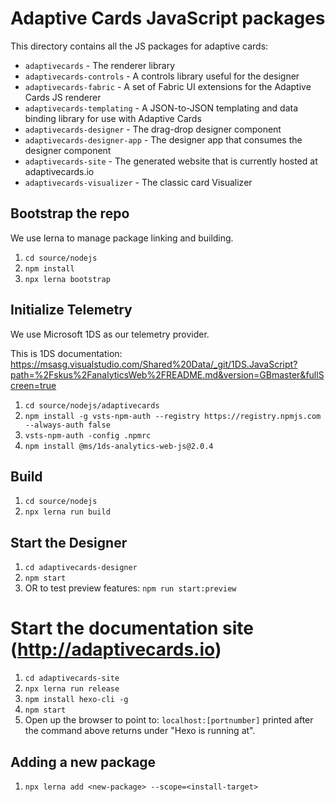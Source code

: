 # Adaptive Cards JavaScript packages

This directory contains all the JS packages for adaptive cards:

* `adaptivecards` - The renderer library
* `adaptivecards-controls` - A controls library useful for the designer
* `adaptivecards-fabric` - A set of Fabric UI extensions for the Adaptive Cards JS renderer
* `adaptivecards-templating` - A JSON-to-JSON templating and data binding library for use with Adaptive Cards
* `adaptivecards-designer` - The drag-drop designer component
* `adaptivecards-designer-app` - The designer app that consumes the designer component
* `adaptivecards-site` - The generated website that is currently hosted at adaptivecards.io
* `adaptivecards-visualizer` - The classic card Visualizer

## Bootstrap the repo

We use lerna to manage package linking and building. 

1. `cd source/nodejs`
2. `npm install`
3. `npx lerna bootstrap`

## Initialize Telemetry

We use Microsoft 1DS as our telemetry provider.

This is 1DS documentation:
https://msasg.visualstudio.com/Shared%20Data/_git/1DS.JavaScript?path=%2Fskus%2FanalyticsWeb%2FREADME.md&version=GBmaster&fullScreen=true

1. `cd source/nodejs/adaptivecards`
2. `npm install -g vsts-npm-auth --registry https://registry.npmjs.com --always-auth false`
3. `vsts-npm-auth -config .npmrc`
4. `npm install @ms/1ds-analytics-web-js@2.0.4`


## Build

1. `cd source/nodejs`
2. `npx lerna run build`

## Start the Designer

1. `cd adaptivecards-designer`
2. `npm start`
3. OR to test preview features: `npm run start:preview`

# Start the documentation site (http://adaptivecards.io)

1. `cd adaptivecards-site`
2. `npx lerna run release`
3. `npm install hexo-cli -g`
5. `npm start`
6. Open up the browser to point to: `localhost:[portnumber]` printed after the command above returns under "Hexo is running at".

## Adding a new package

1. `npx lerna add <new-package> --scope=<install-target>`
